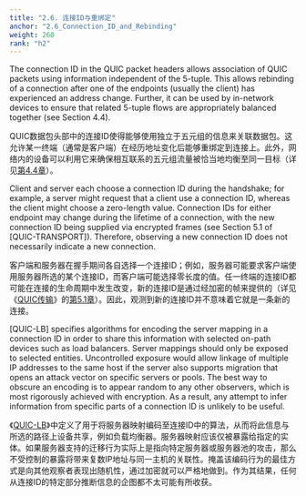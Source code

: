 ```yaml
---
title: "2.6. 连接ID与重绑定"
anchor: "2.6_Connection_ID_and_Rebinding"
weight: 260
rank: "h2"
---
```


The connection ID in the QUIC packet headers allows association of QUIC packets using information independent of the 5-tuple. This allows rebinding of a connection after one of the endpoints (usually the client) has experienced an address change. Further, it can be used by in-network devices to ensure that related 5-tuple flows are appropriately balanced together (see Section 4.4).

QUIC数据包头部中的连接ID使得能够使用独立于五元组的信息来关联数据包。这允许某一终端（通常是客户端）在经历地址变化后能够重绑定到连接上。此外，网络内的设备可以利用它来确保相互联系的五元组流量被恰当地均衡至同一目标（详见[第4.4章]()）。

Client and server each choose a connection ID during the handshake; for example, a server might request that a client use a connection ID, whereas the client might choose a zero-length value. Connection IDs for either endpoint may change during the lifetime of a connection, with the new connection ID being supplied via encrypted frames (see Section 5.1 of [QUIC-TRANSPORT]). Therefore, observing a new connection ID does not necessarily indicate a new connection.

客户端和服务器在握手期间各自选择一个连接ID；例如，服务器可能要求客户端使用服务器所选的某个连接ID，而客户端可能选择零长度的值。任一终端的连接ID都可能在连接的生命周期中发生改变，新的连接ID是通过经加密的帧来提供的（详见《[QUIC传输]()》的[第5.1章]()）。因此，观测到新的连接ID并不意味着它就是一条新的连接。

[QUIC-LB] specifies algorithms for encoding the server mapping in a connection ID in order to share this information with selected on-path devices such as load balancers. Server mappings should only be exposed to selected entities. Uncontrolled exposure would allow linkage of multiple IP addresses to the same host if the server also supports migration that opens an attack vector on specific servers or pools. The best way to obscure an encoding is to appear random to any other observers, which is most rigorously achieved with encryption. As a result, any attempt to infer information from specific parts of a connection ID is unlikely to be useful.

《[QUIC-LB]()》中定义了用于将服务器映射编码至连接ID中的算法，从而将此信息与所选的路径上设备共享，例如负载均衡器。服务器映射应该仅被暴露给指定的实体。如果服务器支持的迁移行为实际上是指向特定服务器或服务器池的攻击，那么不受控制的暴露将带来复数IP地址与同一主机的关联性。掩盖该编码行为的最佳方式是向其他观察者表现出随机性，通过加密就可以严格地做到。作为其结果，任何从连接ID的特定部分推断信息的企图都不太可能有所收获。
